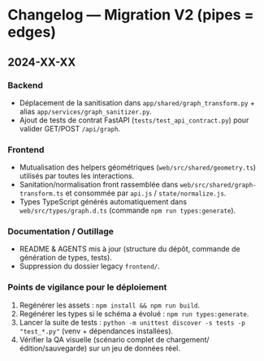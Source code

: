 # Changelog — Migration V2 (pipes = edges)

## 2024-XX-XX

### Backend
- Déplacement de la sanitisation dans `app/shared/graph_transform.py` + alias `app/services/graph_sanitizer.py`.
- Ajout de tests de contrat FastAPI (`tests/test_api_contract.py`) pour valider GET/POST `/api/graph`.

### Frontend
- Mutualisation des helpers géométriques (`web/src/shared/geometry.ts`) utilisés par toutes les interactions.
- Sanitation/normalisation front rassemblée dans `web/src/shared/graph-transform.ts` et consommée par `api.js` / `state/normalize.js`.
- Types TypeScript générés automatiquement dans `web/src/types/graph.d.ts` (commande `npm run types:generate`).

### Documentation / Outillage
- README & AGENTS mis à jour (structure du dépôt, commande de génération de types, tests).
- Suppression du dossier legacy `frontend/`.

### Points de vigilance pour le déploiement
1. Regénérer les assets : `npm install && npm run build`.
2. Regénérer les types si le schéma a évolué : `npm run types:generate`.
3. Lancer la suite de tests : `python -m unittest discover -s tests -p "test_*.py"` (venv + dépendances installées).
4. Vérifier la QA visuelle (scénario complet de chargement/édition/sauvegarde) sur un jeu de données réel.

